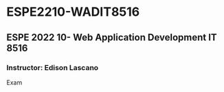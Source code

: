 # ESPE2210-WADIT8516
## ESPE 2022 10- Web Application Development  IT 8516
### Instructor: Edison Lascano
Exam
